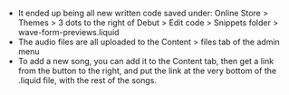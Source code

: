 - It ended up being all new written code saved under: Online Store > Themes > 3 dots to the right of Debut > Edit code > Snippets folder > wave-form-previews.liquid
- The audio files are all uploaded to the Content > files tab of the admin menu
- To add a new song, you can add it to the Content tab, then get a link from the button to the right, and put the link at the very bottom of the .liquid file, with the rest of the songs.
